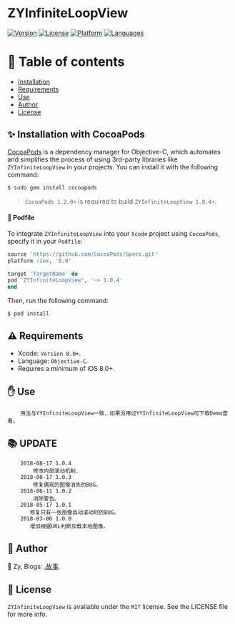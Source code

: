 # ZYInfiniteLoopView

[![Version](https://img.shields.io/cocoapods/v/ZYInfiniteLoopView.svg?style=flat)](http://cocoapods.org/pods/ZYInfiniteLoopView)
[![License](https://img.shields.io/cocoapods/l/ZYInfiniteLoopView.svg?style=flat)](http://cocoapods.org/pods/ZYInfiniteLoopView)
[![Platform](https://img.shields.io/badge/platform-iOS%208%2B-blue.svg?style=flat)](http://cocoapods.org/pods/ZYInfiniteLoopView)
[![Languages](https://img.shields.io/badge/language-Objective--C-FF69B4.svg?style=plastic)](#)

# 💖 Table of contents
* [Installation](#-installation-with-cocoapods)
* [Requirements](#️-requirements)
* [Use](#-use)
* [Author](#-author)
* [License](#--license)

## ✨ Installation with CocoaPods

[CocoaPods](http://cocoapods.org) is a dependency manager for Objective-C, which automates and simplifies the process of using 3rd-party libraries like `ZYInfiniteLoopView` in your projects. You can install it with the following command:

```bash
$ sudo gem install cocoapods
```

> `CocoaPods 1.2.0+` is required to build `ZYInfiniteLoopView 1.0.4+`.

#### 📃 Podfile

To integrate `ZYInfiniteLoopView` into your `Xcode` project using `CocoaPods`, specify it in your `Podfile`:

```ruby
source 'https://github.com/CocoaPods/Specs.git'
platform :ios, '8.0'

target 'TargetName' do
pod 'ZYInfiniteLoopView', '~> 1.0.4'
end
```

Then, run the following command:

```bash
$ pod install
```

## ⚠️ Requirements

* Xcode: `Version 8.0+`.
* Language: `Objective-C`.
* Requires a minimum of iOS 8.0+.

## ✋ Use
        用法与YYInfiniteLoopView一致，如果没用过YYInfiniteLoopView可下载Demo查看。
        
## 📚 UPDATE
        2018-08-17 1.0.4
            修改内部滚动机制.
        2018-08-17 1.0.3
            修复偶现的图像消失的BUG。
        2018-06-11 1.0.2
            消除警告。
        2018-05-17 1.0.1
           修复只有一张图像自动滚动时的BUG。
        2018-03-06 1.0.0
           增加根据URL判断加载本地图像。
        
## 👑 Author

👱 Zy, Blogs: [.故事](http://www.cnblogs.com/Zy-iOS-GS/).

## 🔑  License

`ZYInfiniteLoopView` is available under the `MIT` license. See the LICENSE file for more info.
